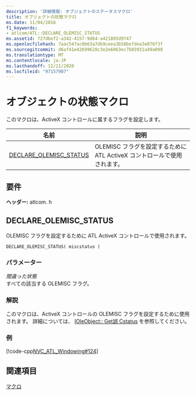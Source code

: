 ```yaml
---
description: '詳細情報: オブジェクトのステータスマクロ'
title: オブジェクトの状態マクロ
ms.date: 11/04/2016
f1_keywords:
- atlcom/ATL::DECLARE_OLEMISC_STATUS
ms.assetid: 727dbef2-a342-4157-9d64-a421805d9747
ms.openlocfilehash: 7aac547ac0b63a7db9ceea3b58befdea3e076f3f
ms.sourcegitcommit: d6af41e42699628c3e2e6063ec7b03931a49a098
ms.translationtype: MT
ms.contentlocale: ja-JP
ms.lasthandoff: 12/11/2020
ms.locfileid: "97157907"
---
```

# <a name="object-status-macros"></a>オブジェクトの状態マクロ

このマクロは、ActiveX コントロールに属するフラグを設定します。

|名前|説明|
|-|-|
|[DECLARE_OLEMISC_STATUS](#declare_olemisc_status)|OLEMISC フラグを設定するために ATL ActiveX コントロールで使用されます。|

## <a name="requirements"></a>要件

**ヘッダー:** atlcom. h

## <a name="declare_olemisc_status"></a><a name="declare_olemisc_status"></a> DECLARE_OLEMISC_STATUS

OLEMISC フラグを設定するために ATL ActiveX コントロールで使用されます。

```
DECLARE_OLEMISC_STATUS( miscstatus )
```

### <a name="parameters"></a>パラメーター

*間違った状態*<br/>
すべての該当する OLEMISC フラグ。

### <a name="remarks"></a>解説

このマクロは、ActiveX コントロールの OLEMISC フラグを設定するために使用されます。 詳細については、 [IOleObject:: Get誤 Cstatus](/windows/win32/api/oleidl/nf-oleidl-ioleobject-getmiscstatus) を参照してください。

### <a name="example"></a>例

[!code-cpp[NVC_ATL_Windowing#124](../../atl/codesnippet/cpp/object-status-macros_1.h)]

## <a name="see-also"></a>関連項目

[マクロ](../../atl/reference/atl-macros.md)
